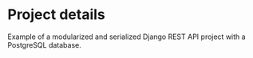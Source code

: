 # Project details
Example of a modularized and serialized Django REST API project with a PostgreSQL database.
